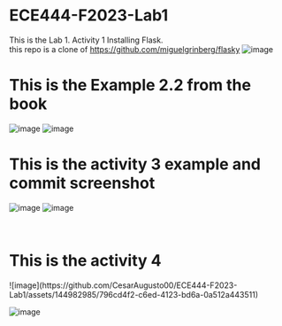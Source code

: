 # ECE444-F2023-Lab1
This is the Lab 1. Activity 1 Installing Flask.<br> this repo is a clone of https://github.com/miguelgrinberg/flasky
![image](https://github.com/CesarAugusto00/ECE444-F2023-Lab1/assets/144982985/42fd1e7d-0f73-43e8-94ca-049eca53deab)
<br>
<h1>This is the Example 2.2 from the book</h1>

![image](https://github.com/CesarAugusto00/ECE444-F2023-Lab1/assets/144982985/bb5dfff0-07eb-4ae3-9b9f-46d653ca35f7)
![image](https://github.com/CesarAugusto00/ECE444-F2023-Lab1/assets/144982985/cee1c7fc-4452-486e-87ae-f6b1ebb88447)

<h1>This is the activity 3 example and commit screenshot</h1>

![image](https://github.com/CesarAugusto00/ECE444-F2023-Lab1/assets/144982985/fcc8236f-e6f4-4562-af11-2c30b58efedf)
![image](https://github.com/CesarAugusto00/ECE444-F2023-Lab1/assets/144982985/413b8fd7-9008-40fd-8613-7487a84024a1)

<br>
<h1>This is the activity 4 </h1>
![image](https://github.com/CesarAugusto00/ECE444-F2023-Lab1/assets/144982985/796cd4f2-c6ed-4123-bd6a-0a512a443511)

![image](https://github.com/CesarAugusto00/ECE444-F2023-Lab1/assets/144982985/c25ebd5e-5d1e-41df-aeba-9ea7bcd68f35)



